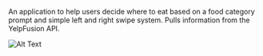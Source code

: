 An application to help users decide where to eat based on a food category prompt and simple left and right swipe system. Pulls information from the YelpFusion API.



![Alt Text](https://i.imgur.com/2bIJGVF.gif)